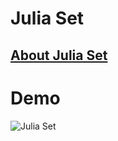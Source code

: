 # Julia Set

## [About Julia Set](https://en.wikipedia.org/wiki/Julia_set)
# Demo
![Julia Set](https://user-images.githubusercontent.com/67017303/217832734-5e244e3c-f6f3-4f5b-ba78-1740a3a0395c.gif)
